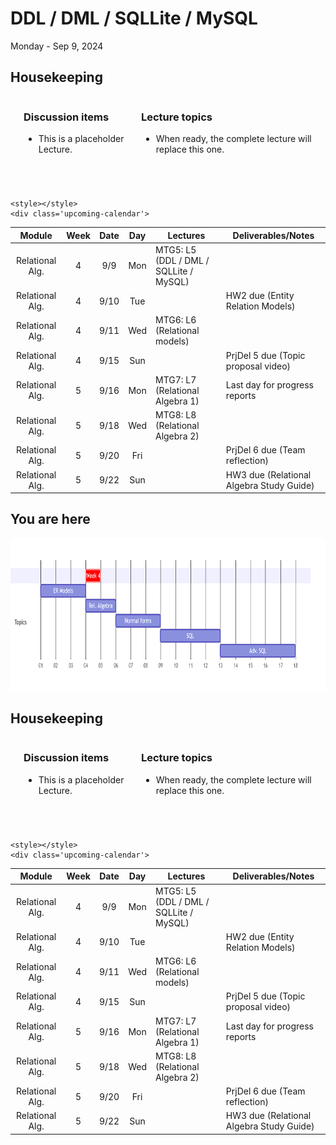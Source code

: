 # DDL / DML / SQLLite / MySQL

Monday - Sep 9, 2024

## Housekeeping

<div class="columns">

<div class="column" width="9%">

</div>

<div class="column" width="45%">

### Discussion items

- This is a placeholder Lecture.

</div>

<div class="column" width="40%">

### Lecture topics

- When ready, the complete lecture will replace this one.

</div>

</div>

<div style="margin-top:25px">

 

</div>

<div>

    <style></style>
    <div class='upcoming-calendar'>

|     Module      | Week | Date | Day | Lectures                               | Deliverables/Notes                       |
|:---------------:|:----:|:----:|:---:|----------------------------------------|------------------------------------------|
| Relational Alg. |  4   | 9/9  | Mon | MTG5: L5 (DDL / DML / SQLLite / MySQL) |                                          |
| Relational Alg. |  4   | 9/10 | Tue |                                        | HW2 due (Entity Relation Models)         |
| Relational Alg. |  4   | 9/11 | Wed | MTG6: L6 (Relational models)           |                                          |
| Relational Alg. |  4   | 9/15 | Sun |                                        | PrjDel 5 due (Topic proposal video)      |
| Relational Alg. |  5   | 9/16 | Mon | MTG7: L7 (Relational Algebra 1)        | Last day for progress reports            |
| Relational Alg. |  5   | 9/18 | Wed | MTG8: L8 (Relational Algebra 2)        |                                          |
| Relational Alg. |  5   | 9/20 | Fri |                                        | PrjDel 6 due (Team reflection)           |
| Relational Alg. |  5   | 9/22 | Sun |                                        | HW3 due (Relational Algebra Study Guide) |

</div>

</div>

## You are here

<img src="lecture-05_files\figure-commonmark\mermaid-figure-1.png"
style="width:8.17in;height:2.54in" />

## Housekeeping

<div class="columns">

<div class="column" width="9%">

</div>

<div class="column" width="45%">

### Discussion items

- This is a placeholder Lecture.

</div>

<div class="column" width="40%">

### Lecture topics

- When ready, the complete lecture will replace this one.

</div>

</div>

<div style="margin-top:25px">

 

</div>

<div>

    <style></style>
    <div class='upcoming-calendar'>

|     Module      | Week | Date | Day | Lectures                               | Deliverables/Notes                       |
|:---------------:|:----:|:----:|:---:|----------------------------------------|------------------------------------------|
| Relational Alg. |  4   | 9/9  | Mon | MTG5: L5 (DDL / DML / SQLLite / MySQL) |                                          |
| Relational Alg. |  4   | 9/10 | Tue |                                        | HW2 due (Entity Relation Models)         |
| Relational Alg. |  4   | 9/11 | Wed | MTG6: L6 (Relational models)           |                                          |
| Relational Alg. |  4   | 9/15 | Sun |                                        | PrjDel 5 due (Topic proposal video)      |
| Relational Alg. |  5   | 9/16 | Mon | MTG7: L7 (Relational Algebra 1)        | Last day for progress reports            |
| Relational Alg. |  5   | 9/18 | Wed | MTG8: L8 (Relational Algebra 2)        |                                          |
| Relational Alg. |  5   | 9/20 | Fri |                                        | PrjDel 6 due (Team reflection)           |
| Relational Alg. |  5   | 9/22 | Sun |                                        | HW3 due (Relational Algebra Study Guide) |

</div>

</div>
